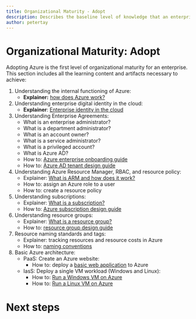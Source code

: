 ```yaml
---
title: Organizational Maturity - Adopt
description: Describes the baseline level of knowledge that an enterprise requires to adopt Azure
author: petertay
---
```


# Organizational Maturity: Adopt

Adopting Azure is the first level of organizational maturity for an enterprise. This section includes all the learning content and artifacts necessary to achieve:

1. Understanding the internal functioning of Azure:
    - **Explainer:** [how does Azure work?](azure-explainer.md)
2. Understanding enterprise digital identity in the cloud:
    - **Explainer**: [Enterprise identity in the cloud](identity-explainer.md)
3. Understanding Enterprise Agreements:
    - What is an enterprise administrator?
    - What is a department administrator?
    - What is an account owner?
    - What is a service administrator?
    - What is a privileged account?
    - What is Azure AD?
    - How to: [Azure enterprise onboarding guide](https://azure.microsoft.com/mediahandler/files/resourcefiles/d8e7430c-8f62-4bbb-9ca2-f2bc877b48bd/Azure%20Onboarding%20Guide%20for%20IT%20Organizations.pdf)
    - How to: [Azure AD tenant design guide](tenant.md)
4. Understanding Azure Resource Manager, RBAC, and resource policy: 
    - Explainer: [What is ARM and how does it work?](resource-manager-explainer.md)
    - How to: assign an Azure role to a user
    - How to: create a resource policy   
5. Understanding subscriptions:
    - Explainer: [What is a subscription?]()
    - How to: [Azure subscription design guide](subscription.md)
6. Understanding resource groups:
    - Explainer: [What is a resource group?]()
    - How to: [resource group design guide](resource-group.md)
7. Resource naming standards and tags:
    - Explainer: tracking resources and resource costs in Azure
    - How to: [naming conventions](https://docs.microsoft.com/azure/architecture/best-practices/naming-conventions)
8. Basic Azure architecture:
    - PaaS: Create an Azure website:
        - How to: deploy a [basic web application](https://docs.microsoft.com/azure/architecture/reference-architectures/app-service-web-app/basic-web-app) to Azure
    - IasS: Deploy a single VM workload (Windows and Linux):
        - How to: [Run a Windows VM on Azure](https://docs.microsoft.com/azure/architecture/reference-architectures/virtual-machines-windows/single-vm)
        - How to: [Run a Linux VM on Azure](https://docs.microsoft.com/azure/architecture/reference-architectures/virtual-machines-linux/single-vm)

# Next steps 

